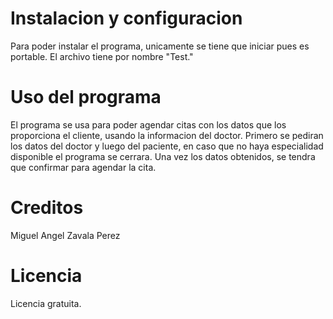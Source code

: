 # Instalacion y configuracion
Para poder instalar el programa, unicamente se tiene que iniciar pues es portable. 
El archivo tiene por nombre "Test."

# Uso del programa
El programa se usa para poder agendar citas con los datos que los proporciona el cliente, usando la informacion del doctor.
Primero se pediran los datos del doctor y luego del paciente, en caso que no haya especialidad disponible el programa se cerrara.
Una vez los datos obtenidos, se tendra que confirmar para agendar la cita.

# Creditos
Miguel Angel Zavala Perez

# Licencia
Licencia gratuita.
